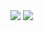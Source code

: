 <img src = "https://media.licdn.com/dms/image/v2/D5616AQEAVJhTSqCPUA/profile-displaybackgroundimage-shrink_350_1400/B56Zhq_YDpG0Ag-/0/1754141656187?e=1761177600&v=beta&t=nFW8ciRvoQt45Dfecq1qpyF5oJxykoOGfuG15tuNOAE">
<img src = "https://media.licdn.com/dms/image/v2/D5603AQGGQoxktXYuYw/profile-displayphoto-crop_800_800/B56ZlL5wmBKIAI-/0/1757915058250?e=1761177600&v=beta&t=HdAmtl69Wkou3-5iKN0mHkH1snhsQbCjeuPv4jUKxpw">

<!--
**007nishan/007nishan** is a ✨ _special_ ✨ repository because its `README.md` (this file) appears on your GitHub profile.

Here are some ideas to get you started:

- 🔭 I’m currently working on ...
- 🌱 I’m currently learning ...
- 👯 I’m looking to collaborate on ...
- 🤔 I’m looking for help with ...
- 💬 Ask me about ...
- 📫 How to reach me: ...
- 😄 Pronouns: ...
- ⚡ Fun fact: ...
-->
